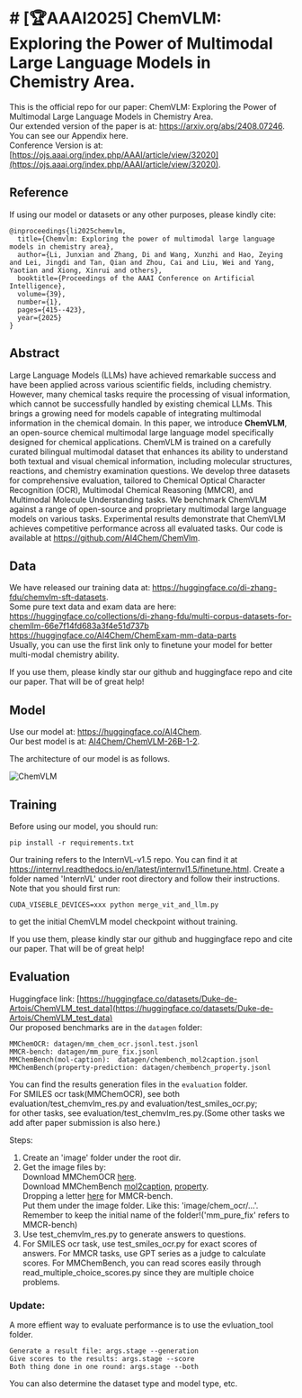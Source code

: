 # # [🏆AAAI2025] ChemVLM: Exploring the Power of Multimodal Large Language Models in Chemistry Area.    
This is the official repo for our paper: ChemVLM: Exploring the Power of Multimodal Large Language Models in Chemistry Area.  
Our extended version of the paper is at: https://arxiv.org/abs/2408.07246. You can see our Appendix here.  
Conference Version is at: [https://ojs.aaai.org/index.php/AAAI/article/view/32020](https://ojs.aaai.org/index.php/AAAI/article/view/32020).  

## Reference  
If using our model or datasets or any other purposes, please kindly cite:

```
@inproceedings{li2025chemvlm,
  title={Chemvlm: Exploring the power of multimodal large language models in chemistry area},
  author={Li, Junxian and Zhang, Di and Wang, Xunzhi and Hao, Zeying and Lei, Jingdi and Tan, Qian and Zhou, Cai and Liu, Wei and Yang, Yaotian and Xiong, Xinrui and others},
  booktitle={Proceedings of the AAAI Conference on Artificial Intelligence},
  volume={39},
  number={1},
  pages={415--423},
  year={2025}
}
```

## Abstract

Large Language Models (LLMs) have achieved remarkable success and have been applied across various scientific fields, including chemistry. However, many chemical tasks require the processing of visual information, which cannot be successfully handled by existing chemical LLMs. This brings a growing need for models capable of integrating multimodal information in the chemical domain. In this paper, we introduce **ChemVLM**, an open-source chemical multimodal large language model specifically designed for chemical applications. ChemVLM is trained on a carefully curated bilingual multimodal dataset that enhances its ability to understand both textual and visual chemical information, including molecular structures, reactions, and chemistry examination questions. We develop three datasets for comprehensive evaluation, tailored to Chemical Optical Character Recognition (OCR), Multimodal Chemical Reasoning (MMCR), and Multimodal Molecule Understanding tasks. We benchmark ChemVLM against a range of open-source and proprietary multimodal large language models on various tasks. Experimental results demonstrate that ChemVLM achieves competitive performance across all evaluated tasks. Our code is available at https://github.com/AI4Chem/ChemVlm.

## Data

We have released our training data at: https://huggingface.co/di-zhang-fdu/chemvlm-sft-datasets.  
Some pure text data and exam data are here:  
https://huggingface.co/collections/di-zhang-fdu/multi-corpus-datasets-for-chemllm-66e7f14fd683a3f4e51d737b   
https://huggingface.co/AI4Chem/ChemExam-mm-data-parts  
Usually, you can use the first link only to finetune your model for better multi-modal chemistry ability.  

If you use them, please kindly star our github and huggingface repo and cite our paper. That will be of great help!  

## Model

Use our model at: https://huggingface.co/AI4Chem.    
Our best model is at: [AI4Chem/ChemVLM-26B-1-2](https://huggingface.co/AI4Chem/ChemVLM-26B-1-2).  

The architecture of our model is as follows.

![ChemVLM](./imgs/ChemVLM.jpg)

## Training

Before using our model, you should run:  
```
pip install -r requirements.txt  
```


Our training refers to the InternVL-v1.5 repo. You can find it at https://internvl.readthedocs.io/en/latest/internvl1.5/finetune.html. Create a folder named 'InternVL' under root directory and follow their instructions. Note that you should first run:  
```
CUDA_VISEBLE_DEVICES=xxx python merge_vit_and_llm.py
```
to get the initial ChemVLM model checkpoint without training.  

If you use them, please kindly star our github and huggingface repo and cite our paper. That will be of great help!  

## Evaluation  
Huggingface link: [https://huggingface.co/datasets/Duke-de-Artois/ChemVLM_test_data](https://huggingface.co/datasets/Duke-de-Artois/ChemVLM_test_data)  
Our proposed benchmarks are in the ```datagen``` folder:  
```
MMChemOCR: datagen/mm_chem_ocr.jsonl.test.jsonl
MMCR-bench: datagen/mm_pure_fix.jsonl
MMChemBench(mol-caption):  datagen/chembench_mol2caption.jsonl
MMChemBench(property-prediction: datagen/chembench_property.jsonl 
```
You can find the results generation files in the ```evaluation``` folder.  
For SMILES ocr task(MMChemOCR), see both evaluation/test_chemvlm_res.py and evaluation/test_smiles_ocr.py;    
for other tasks, see evaluation/test_chemvlm_res.py.(Some other tasks we add after paper submission is also here.)

Steps:  
1. Create an 'image' folder under the root dir. 
2. Get the image files by:  
Download MMChemOCR <a href='https://drive.google.com/file/d/12KT8rEp16tC43KTbnX9cmX_O4cSmSzYQ/view?usp=sharing'>here</a>.  
Download MMChemBench <a href='https://drive.google.com/file/d/1Kw-T5ltPL7ewEYlf7XhI-Zuwah-sqvil/view?usp=sharing'>mol2caption</a>, <a href='https://drive.google.com/file/d/1yQl26RMQON3ArvxUN1euKIrl1FH8PqH3/view?usp=sharing'>property</a>.  
Dropping a letter <a href='mailto:ljx201806@gmail.com'>here</a> for MMCR-bench.   
Put them under the image folder. Like this: 'image/chem_ocr/...'. Remember to keep the initial name of the folder!('mm_pure_fix' refers to MMCR-bench)   
4. Use test_chemvlm_res.py to generate answers to questions.  
5. For SMILES ocr task, use test_smiles_ocr.py for exact scores of answers. For MMCR tasks, use GPT series as a judge to calculate scores. For MMChemBench, you can read scores easily through read_multiple_choice_scores.py since they are multiple choice problems.

### Update:  
A more effient way to evaluate performance is to use the evluation_tool folder.  
```
Generate a result file: args.stage --generation  
Give scores to the results: args.stage --score  
Both thing done in one round: args.stage --both  
```
You can also determine the dataset type and model type, etc.
